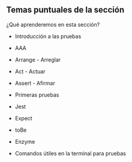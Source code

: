 ## Temas puntuales de la sección
¿Qué aprenderemos en esta sección?

- Introducción a las pruebas

- AAA

- Arrange - Arreglar

- Act - Actuar

- Assert - Afirmar

- Primeras pruebas

- Jest

- Expect

- toBe

- Enzyme

- Comandos útiles en la terminal para pruebas